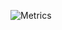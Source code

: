 <!-- If you're using "master" as default branch -->
![Metrics](https://github.com/madbuda/madbuda/blob/main/github-metrics.svg)
